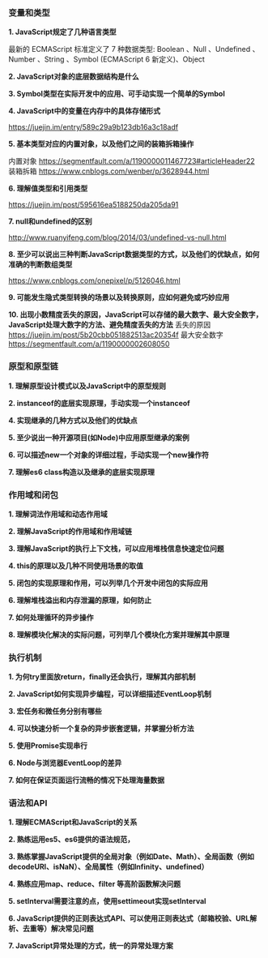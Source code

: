 ### 变量和类型
**1. JavaScript规定了几种语言类型**

最新的 ECMAScript 标准定义了 7 种数据类型:
Boolean 、Null 、Undefined 、Number 、String 、Symbol (ECMAScript 6 新定义)、Object

**2. JavaScript对象的底层数据结构是什么**

**3. Symbol类型在实际开发中的应用、可手动实现一个简单的Symbol**

**4. JavaScript中的变量在内存中的具体存储形式**

https://juejin.im/entry/589c29a9b123db16a3c18adf

**5. 基本类型对应的内置对象，以及他们之间的装箱拆箱操作**

内置对象
https://segmentfault.com/a/1190000011467723#articleHeader22
装箱拆箱
https://www.cnblogs.com/wenber/p/3628944.html

**6. 理解值类型和引用类型**

https://juejin.im/post/595616ea5188250da205da91

**7. null和undefined的区别**

http://www.ruanyifeng.com/blog/2014/03/undefined-vs-null.html

**8. 至少可以说出三种判断JavaScript数据类型的方式，以及他们的优缺点，如何准确的判断数组类型**

https://www.cnblogs.com/onepixel/p/5126046.html

**9. 可能发生隐式类型转换的场景以及转换原则，应如何避免或巧妙应用**

**10. 出现小数精度丢失的原因，JavaScript可以存储的最大数字、最大安全数字，JavaScript处理大数字的方法、避免精度丢失的方法**
丢失的原因
https://juejin.im/post/5b20cbb051882513ac20354f
最大安全数字
https://segmentfault.com/a/1190000002608050

### 原型和原型链
**1. 理解原型设计模式以及JavaScript中的原型规则**

**2. instanceof的底层实现原理，手动实现一个instanceof**

**4. 实现继承的几种方式以及他们的优缺点**

**5. 至少说出一种开源项目(如Node)中应用原型继承的案例**

**6. 可以描述new一个对象的详细过程，手动实现一个new操作符**

**7. 理解es6 class构造以及继承的底层实现原理**

### 作用域和闭包
**1. 理解词法作用域和动态作用域**

**2. 理解JavaScript的作用域和作用域链**

**3. 理解JavaScript的执行上下文栈，可以应用堆栈信息快速定位问题**

**4. this的原理以及几种不同使用场景的取值**

**5. 闭包的实现原理和作用，可以列举几个开发中闭包的实际应用**

**6. 理解堆栈溢出和内存泄漏的原理，如何防止**

**7. 如何处理循环的异步操作**

**8. 理解模块化解决的实际问题，可列举几个模块化方案并理解其中原理**

### 执行机制
**1. 为何try里面放return，finally还会执行，理解其内部机制**

**2. JavaScript如何实现异步编程，可以详细描述EventLoop机制**

**3. 宏任务和微任务分别有哪些**

**4. 可以快速分析一个复杂的异步嵌套逻辑，并掌握分析方法**

**5. 使用Promise实现串行**

**6. Node与浏览器EventLoop的差异**

**7. 如何在保证页面运行流畅的情况下处理海量数据**

### 语法和API
**1. 理解ECMAScript和JavaScript的关系**

**2. 熟练运用es5、es6提供的语法规范，**

**3. 熟练掌握JavaScript提供的全局对象（例如Date、Math）、全局函数（例如decodeURI、isNaN）、全局属性（例如Infinity、undefined）**

**4. 熟练应用map、reduce、filter 等高阶函数解决问题**

**5. setInterval需要注意的点，使用settimeout实现setInterval**

**6. JavaScript提供的正则表达式API、可以使用正则表达式（邮箱校验、URL解析、去重等）解决常见问题**

**7. JavaScript异常处理的方式，统一的异常处理方案**